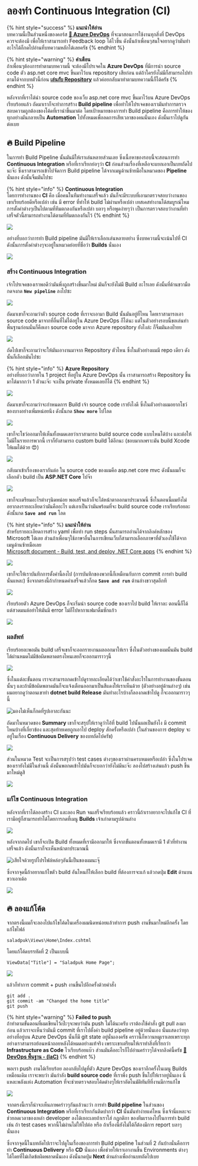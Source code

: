 # ลองทำ Continuous Integration \(CI\)

{% hint style="success" %}
**แนะนำให้อ่าน**  
บทความนี้เป็นส่วนหนึ่งของคอร์ส [**👶 Azure DevOps**](https://saladpuk.gitbook.io/learn/cloud/azure-devops) ที่จะมาสอนการใช้งานทุกสิ่งที่ DevOps ควรจะต้องมี เพื่อให้เราสามารถทำ Feedback loop ได้ไวขึ้น ดังนั้นถ้าเพื่อนๆสนใจอยากดูว่ามันทำอะไรได้ก็กดไปอ่านที่บทความหลักได้เลยครัช
{% endhint %}

{% hint style="warning" %}
**คำเตือน**  
ถ้าเพื่อนๆต้องการทำตามบทความนี้ จะต้องมีโปรเจคใน **Azure DevOps** ที่มีการนำ source code ตัว asp.net core mvc ขึ้นมาไว้บน repository เสียก่อน แต่ถ้าใครยังไม่มีก็สามารถไปทำตามได้จากบทตัวนี้ก่อน [**เล่นกับ Repository**](https://saladpuk.gitbook.io/learn/cloud/azure-devops/repository) แล้วค่อยกลับมาทำตามบทความนี้ก็ได้ครัช
{% endhint %}

หลังจากที่เราได้นำ source code ของเว็บ asp.net core mvc ขึ้นมาไว้บน Azure DevOps เรียบร้อยแล้ว ถัดมาเราก็จะทำการสร้าง **Build pipeline** เพื่อทำให้โปรเจคของเรามันทำการตรวจสอบความถูกต้องของโค้ดที่เรานำขึ้นมาต่อ โดยเป้าหมายของการทำ Build pipeline คือการทำให้ของทุกอย่างมันกลายเป็น **Automation** ไปทั้งหมดเพื่อลดการเสียเวลาของคนนั่นเอง ดังนั้นเราไปดูกันต่อเบย

## 🔥 Build Pipeline

ในการทำ Build Pipeline นั้นมันมีให้เราเล่นหลายส่วนเลย ซึ่งเนื้อหาของรอบนี้จะสอนการทำ **Continuous Integration** หรือที่เราเรียกย่อๆว่า **CI** ก่อนส่วนเรื่องที่เหลือจะแยกเอาเป็นบทถัดไปนะจ๊ะ ซึ่งเราสามารถเข้าไปจัดการ Build pipeline ได้จากเมนูด้านซ้ายมือในหมวดของ **Pipeline** นั่นเอง ดังนั้นจิ้มมันไปซะ

{% hint style="info" %}
**Continuous Integration**  
โดยการทำงานของ **CI** คือ เมื่อคนในทีมทำงานเสร็จแล้ว มันก็จะมีระบบที่เอามาตรวจสอบว่างานของเขาเรียบร้อยดีหรือเปล่า เช่น มี error ที่ทำให้ build ไม่ผ่านหรือเปล่า เทสเคสทำงานได้สมบูรณ์ไหม การตั้งค่าต่างๆเป็นไปตามที่ทีมตกลงกันหรือเปล่า บลาๆ หรือพูดง่ายๆว่า เป็นการตรวจสอบว่างานที่ทำเสร็จตัวนี้สามารถทำงานได้ตามที่ทีมตกลงกันไว้
{% endhint %}

![](../../.gitbook/assets/image%20%28158%29.png)

อย่างที่บอกว่าการทำ Build pipeline มันมีให้เราเลือกเล่นหลายอย่าง ซึ่งบทความนี้จะเน้นไปที่ CI ดังนั้นการตั้งค่าต่างๆจะอยู่ในหมวดย่อยที่ชื่อว่า **Builds** นั่นเอง

![](../../.gitbook/assets/image%20%28302%29.png)

### สร้าง Continuous Integration

เจ้าโปรเจคของเราพอดีว่ามันพึ่งถูกสร้างขึ้นมาใหม่ มันก็จะยังไม่มี Build อะไรเลย ดังนั้นที่ด้านขวามือกดจงกด **`New pipeline`** ลงไปซะ

![](../../.gitbook/assets/image%20%28338%29.png)

ถัดมาเขาก็จะถามว่าตัว source code ที่เราจะเอามา Build นั้นมันอยู่ที่ไหน โดยเราสามารถเอา source code มาจากที่อื่นที่ไม่ได้อยู่ใน Azure DevOps ก็ได้นะ แต่ในตัวอย่างรอบนี้ขอเล่นท่าพื้นฐานก่อนนั่นก็คือเอา source code มาจาก Azure repository ยังไงล่ะ ก็จิ้มมันลงป๊ายย

![](../../.gitbook/assets/image%20%28133%29.png)

ถัดไปเขาก็จะถามว่าจะให้มันเอางานมาจาก Repository ตัวไหน ซึ่งในตัวอย่างผมมี repo เดียว ดังนั้นก็เลือกมันไปซะ

{% hint style="info" %}
**Azure Repository**  
อย่างที่บอกว่าภายใน 1 project ที่อยู่ใน Azure DevOps นั้น เราสามารถสร้าง Repository ขึ้นมาได้มากกว่า 1 ตัวนะจ๊ะ จะเป็น private ทั้งหมดเลยก็ได้
{% endhint %}

![](../../.gitbook/assets/image%20%28301%29.png)

ถัดมาเขาก็จะถามว่าจะกำหนดการ Build เจ้า source code เรายังไงดี ซึ่งในตัวอย่างผมอยากโชว์ของบางอย่างเพิ่มหน่อยนึง ดังนั้นกด **`Show more`** ไปโลด

![](../../.gitbook/assets/image%20%28237%29.png)

เขาก็จะโชว์ออกมาให้เห็นทั้งหมดเลยว่าเราสามารถ build source code แบบไหนได้บ้าง และต่อให้ไม่มีในรายการพวกนี้ เราก็ยังสามารถ custom build ได้อีกนะ \(ชอบมากเพราะมัน build Xcode ให้ผมได้ด้วย 😍\)

![](../../.gitbook/assets/image%20%28400%29.png)

กลับมาเข้าเรื่องของเรากันต่อ ใน source code ของผมคือ asp.net core mvc ดังนั้นผมก็จะเลือกตัว build เป็น  **ASP.NET Core** ไปจ๊า

![](../../.gitbook/assets/image%20%28675%29.png)

เขาก็จะเตรียมอะไรต่างๆนิดหน่อย พอเสร็จแล้วก็จะได้หน้าตาออกมาประมาณนี้ ซึ่งในตอนนี้ผมยังไม่อยากลงรายละเอียดว่ามันคืออะไร แต่เอาเป็นว่ามันพร้อมที่จะ build source code เราเรียบร้อยละ ดังนั้นกด **`Save and run`** โลด

{% hint style="info" %}
**แนะนำให้อ่าน**  
สำหรับรายละเอียดการสร้าง yaml เพื่อทำ run steps นั้นสามารถอ่านได้จากลิงค์หลักของ Microsoft ได้เลย ส่วนถ้าเพื่อนๆใช้ภาษาอื่นในการเขียนเว็บก็สามารถเลือกภาษาที่ตัวเองใช้ได้จากเมนูด้านซ้ายมือเลย  
[Microsoft document - Build, test, and deploy .NET Core apps](https://docs.microsoft.com/en-us/azure/devops/pipelines/ecosystems/dotnet-core?view=azure-devops)
{% endhint %}

![](../../.gitbook/assets/image%20%28171%29.png)

เขาก็จะให้เราบันทึกการตั้งค่านี้ลงไป \(การบันทึกของพวกนี้ก็เหมือนกับการ commit การทำ build นั่นแหละ\) ซึ่งจากตรงนี้ถ้ากำหนดค่าเสร็จแล้วก็กด **`Save and run`** ด้านล่างขวาสุดอีกที

![](../../.gitbook/assets/image%20%28357%29.png)

เรียบร้อยตัว Azure DevOps ก็จะเริ่มนำ source code ของเราไป build ให้เราละ ตอนนี้ก็ได้แต่สวดมนต์อย่าให้มันมี error ไม่ก็ไปหากาแฟมาดื่มซักแก้ว

![](../../.gitbook/assets/image%20%28279%29.png)

### ผลลัพท์

เรียบร้อยละพอมัน build เสร็จเขาก็จะออกรายงานผลออกมาให้เรา ซึ่งในตัวอย่างของผมนั้นมัน build ได้ผ่านหมดไม่มีข้อผิดพลาดตรงไหนเลยก็จะออกมาราวๆนี้

![](../../.gitbook/assets/image%20%28361%29.png)

ซึ่งในแต่ละขั้นตอน เราจะสามารถกดเข้าไปดูรายละเอียดได้ว่าเขาใช้คำสั่งอะไรในการทำงานของขั้นตอนนั้นๆ และถ้ามีข้อผิดพลาดมันก็จะแจ้งเตือนออกมาเป็นสีแดงให้เราเห็นด้วย \(ตัวอย่างอยู่ด้านล่างๆ\) เช่นผมอยากดูว่าตอนเขาทำ **dotnet build Release** มันทำอะไรบ้างก็ลองกดเข้าไปดู ก็จะออกมาราวๆนี้

![&#xE21;&#xE2D;&#xE07;&#xE44;&#xE21;&#xE48;&#xE40;&#xE2B;&#xE47;&#xE19;&#xE01;&#xE47;&#xE01;&#xE14;&#xE17;&#xE35;&#xE48;&#xE23;&#xE39;&#xE1B;&#xE40;&#xE2D;&#xE32;&#xE25;&#xE30;&#xE01;&#xE31;&#xE19;&#xE19;&#xE30;](../../.gitbook/assets/image%20%2867%29.png)

ถัดมาในหมวดของ **Summary** เขาก็จะสรุปให้เราดูว่าไอ้ที่ build ไปนั้นผลเป็นยังไง มี commit ไหนบ้างที่เกี่ยวข้อง และสุดท้ายเคยถูกเอาไป deploy สักครั้งหรือเปล่า \(ในส่วนของการ deploy จะอยู่ในเรื่อง **Continuous Delivery** ของบทถัดไปครัช\)

![](../../.gitbook/assets/image%20%28441%29.png)

ส่วนในหมวด Test จะเป็นการสรุปว่า test cases ต่างๆของเราผ่านครบหมดหรือเปล่า ซึ่งในโปรเจคของเรายังไม่มีในส่วนนี้ ดังนั้นพอกดเข้าไปมันก็จะบอกว่ายังไม่มีนะจ๊ะ ลองไปสร้างเล่นแล้ว push ขึ้นมาใหม่ดูสิ

![](../../.gitbook/assets/image%20%28659%29.png)

### แก้ไข Continuous Integration

หลังจากที่เราได้ลองสร้าง CI และลอง Run จนเสร็จเรียบร้อยแล้ว คราวนี้ถ้าเราอยากจะไปแก้ไข CI ที่เรามีอยู่ก็สามารถทำได้โดยการกดที่เมนู **Builds** เจ้าเก่าตามรูปด้านล่าง

![](../../.gitbook/assets/image%20%28302%29.png)

หลังจากกดไป เขาก็จะเปิด Build ทั้งหมดที่เรามีออกมาให้ ซึ่งจากขั้นตอนทั้งหมดเรามี 1 ตัวที่ทำงานเสร็จแล้ว ดังนั้นเราก็จะเห็นหน้าตาประมาณนี้

![&#xE40;&#xE2A;&#xE35;&#xE22;&#xE43;&#xE08;&#xE14;&#xE49;&#xE27;&#xE22;&#xE23;&#xE39;&#xE1B;&#xE42;&#xE1B;&#xE23;&#xE44;&#xE1F;&#xE25;&#xE4C;&#xE2B;&#xE25;&#xE48;&#xE2D;&#xE46;&#xE2D;&#xE31;&#xE19;&#xE19;&#xE35;&#xE49;&#xE40;&#xE1B;&#xE47;&#xE19;&#xE02;&#xE2D;&#xE07;&#xE1C;&#xE21;&#xE19;&#xE30;&#xE08;&#xE38;&#xE4A;](../../.gitbook/assets/image%20%28109%29.png)

ซึ่งจากจุดนี้ถ้าอยากแก้ไขตัว build อันไหนก็ให้เลือก build ที่ต้องการจะแก้ แล้วกดปุ่ม **Edit** ด้านบนขวาเอาเด้อ

![](../../.gitbook/assets/image%20%28313%29.png)

## 🔥 ลองแก้โค้ด

จากตรงนี้ผมก็จะลองไปแก้ไขโค้ดในเครื่องผมนิดหน่อยแล้วทำการ push งานขึ้นมาใหม่อีกครั้ง โดยแก้ไขไฟล์

```text
saladpuk\Views\Home\Index.cshtml
```

โดยแก้โค้ดบรรทัดที่ 2 เป็นแบบนี้

```text
ViewData["Title"] = "Saladpuk Home Page";
```

![](../../.gitbook/assets/image%20%2841%29.png)

แล้วก็ทำการ commit + push งานขึ้นไปอีกครั้งด้วยคำสั่ง

```text
git add .
git commit -am "Changed the home title"
git push
```

{% hint style="warning" %}
**Failed to push**  
ถ้าทำตามขั้นตอนที่ผมเขียนไว้เป๊ะๆจะพบว่ามัน push ไม่ได้นะครับ เราต้องใช้คำสั่ง git pull ลงมาก่อน แล้วเราจะเห็นว่ามันมี commit ที่เราไปตั้งค่า build pipeline อยู่ด้วยนั่นเอง นั่นแสดงว่าทุกอย่างที่อยู่บน Azure DevOps นั้นก็มี git state อยู่นั่นเองครัช คราวนี้ก็หวานหมูเราเลยเพราะทุกอย่างเราสามารถย้อนหน้าถอยหลังได้หมดอย่างแท้จริง เพราะเขาเตรียมให้เราทำสิ่งที่เรียกว่า **Infrastructure as Code** ไวเรียบร้อยแบ๊ว ส่วนมันคืออะไรก็ไปอ่านคร่าวๆได้จากลิงค์นี้ครัช [**👶 DevOps พื้นฐาน - \(IaC\)**](https://saladpuk.gitbook.io/learn/basic/devops#infrastructure-as-code-iac)
{% endhint %}

พอเรา push งานได้เรียบร้อย ลองกลับไปดูที่ตัว Azure DevOps ของเราอีกครั้งในเมนู Builds เหมือนเดิม เราจะพบว่า มันกำลัง **build source cod**e ที่เราพึ่ง push ขึ้นไปให้เราอยู่นั่นเอง นี่แหละพลังแห่ง Automation ที่จะช่วยตรวจสอบโค้ดต่างๆให้เราอัตโนมัติทันทีที่งานมีการแก้ไข

![](../../.gitbook/assets/image%20%28539%29.png)

จากตรงนี้เราก็น่าจะเห็นภาพคร่าวๆกันแล้วนะว่า การทำ **Build pipeline** ในส่วนของ **Continuous Integration** หรือที่เราเรียกกันติดปากว่า **CI** นั้นมันทำง่ายแค่ไหน ซึ่งเจ้านี่แหละจะช่วยลดเวลาของเหล่า developer ลงได้เยอะเลยถ้าเราใส่ กฎกติกา ของทีมเราลงไปในการทำ build เช่น ถ้า test cases พวกนี้ไม่ผ่านไม่ให้ไปต่อ หรือ ถ้าเรื่องนี้ยังไม่ได้ก็ต้องมีการ report บลาๆนั่นเอง

ซึ่งจากจุดนี้ในบทถัดไปเราจะไปดูในเรื่องของการทำ Build pipeline ในส่วนที่ 2 กันบ้างนั่นคือการทำ **Continuous Delivery** หรือ **CD** นั่นเอง เพื่อช่วยให้เราเอางานขึ้น Environments ต่างๆได้โดยที่ไม่เกิดข้อผิดพลาดนั่นเอง ดังนั้นกดปุ่ม **Next** ด้านล่างเพื่ออ่านบทถัดไปเบย



